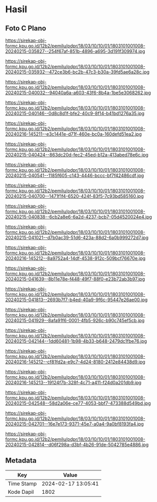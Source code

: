 # Hasil

## Foto C Plano

https://sirekap-obj-formc.kpu.go.id/12b2/pemilu/pdpr/18/03/10/10/01/1803101001008-20240215-035827--254f67af-851b-4896-a695-3d191f309974.jpg

https://sirekap-obj-formc.kpu.go.id/12b2/pemilu/pdpr/18/03/10/10/01/1803101001008-20240215-035932--472ce3b6-bc2b-47c3-b30a-39fd5ae6a28c.jpg

https://sirekap-obj-formc.kpu.go.id/12b2/pemilu/pdpr/18/03/10/10/01/1803101001008-20240215-040032--94040a6a-a603-43f6-8b4a-1be5e3068262.jpg

https://sirekap-obj-formc.kpu.go.id/12b2/pemilu/pdpr/18/03/10/10/01/1803101001008-20240215-040146--0d8c8d1f-bfe2-40c9-8f14-b41bd1276a35.jpg

https://sirekap-obj-formc.kpu.go.id/12b2/pemilu/pdpr/18/03/10/10/01/1803101001008-20240216-145211--e3c1441e-d71f-460e-bc0a-160defd51ea2.jpg

https://sirekap-obj-formc.kpu.go.id/12b2/pemilu/pdpr/18/03/10/10/01/1803101001008-20240215-040424--863dc20d-fec2-45ed-b12a-413abed78e6c.jpg

https://sirekap-obj-formc.kpu.go.id/12b2/pemilu/pdpr/18/03/10/10/01/1803101001008-20240215-040541--1185f605-c143-4446-bccc-bf7f42486cdf.jpg

https://sirekap-obj-formc.kpu.go.id/12b2/pemilu/pdpr/18/03/10/10/01/1803101001008-20240215-040700--1471f1f4-6520-424f-83f5-7c93bd585160.jpg

https://sirekap-obj-formc.kpu.go.id/12b2/pemilu/pdpr/18/03/10/10/01/1803101001008-20240215-040838--6cb2a8e6-6a2d-4237-bcb7-05d4520024e4.jpg

https://sirekap-obj-formc.kpu.go.id/12b2/pemilu/pdpr/18/03/10/10/01/1803101001008-20240215-041021--d7b0ac39-51d6-423a-88d2-6a0b999272d7.jpg

https://sirekap-obj-formc.kpu.go.id/12b2/pemilu/pdpr/18/03/10/10/01/1803101001008-20240216-145212--8a9752a4-14df-4538-912c-509bcf76670e.jpg

https://sirekap-obj-formc.kpu.go.id/12b2/pemilu/pdpr/18/03/10/10/01/1803101001008-20240215-041639--8b11e78e-f448-49f7-88f0-e23b72ab3b97.jpg

https://sirekap-obj-formc.kpu.go.id/12b2/pemilu/pdpr/18/03/10/10/01/1803101001008-20240215-041813--2693b7f7-b4ed-40a9-9f6c-95447e26ae00.jpg

https://sirekap-obj-formc.kpu.go.id/12b2/pemilu/pdpr/18/03/10/10/01/1803101001008-20240215-041929--8afa91f6-0001-4fb5-926c-b90c745ef5cb.jpg

https://sirekap-obj-formc.kpu.go.id/12b2/pemilu/pdpr/18/03/10/10/01/1803101001008-20240215-042144--1dd60481-1b98-4b33-b648-2479dc1fbe76.jpg

https://sirekap-obj-formc.kpu.go.id/12b2/pemilu/pdpr/18/03/10/10/01/1803101001008-20240216-145212--cf81fd2a-e9c7-4d24-8180-2412e84438d9.jpg

https://sirekap-obj-formc.kpu.go.id/12b2/pemilu/pdpr/18/03/10/10/01/1803101001008-20240216-145213--19124f7b-328f-4c71-a411-f24d0a201db9.jpg

https://sirekap-obj-formc.kpu.go.id/12b2/pemilu/pdpr/18/03/10/10/01/1803101001008-20240215-042548--58d2a06e-ce77-4053-bbf7-473388d549bd.jpg

https://sirekap-obj-formc.kpu.go.id/12b2/pemilu/pdpr/18/03/10/10/01/1803101001008-20240215-042701--16e7e173-9371-45e7-a0a4-9a0bf8193fa4.jpg

https://sirekap-obj-formc.kpu.go.id/12b2/pemilu/pdpr/18/03/10/10/01/1803101001008-20240215-042814--d06f298a-d3bf-4b26-91de-5042785e4886.jpg


## Metadata

| Key        | Value               |
| ---------- | ------------------- |
| Time Stamp | 2024-02-17 13:05:41 |
| Kode Dapil | 1802                |



